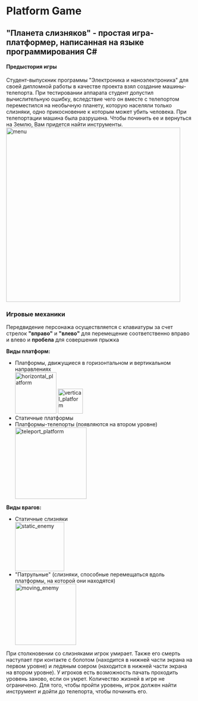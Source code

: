 # Platform Game
## "Планета слизняков" - простая игра-платформер, написанная на языке программирования С#
#### Предыстория игры 
Студент-выпускник программы "Электроника и наноэлектроника" для своей дипломной работы в качестве проекта взял создание машины-телепорта. При тестировании аппарата студент допустил вычислительную ошибку, вследствие чего он вместе с телепортом переместился на необычную планету, которую населяли только слизняки, одно прикосновение к которым может убить человека. При телепортации машина была разрушена. Чтобы починить ее и вернуться на Землю, Вам придется найти инструменты.
<img width="468" alt="menu" src="https://github.com/PalastrovaS/PlatformGame/assets/130470961/7f5aebc0-9040-4ac7-8ff2-0bed5ed5c2c6">

### Игровые механики
Передвидение персонажа осуществляется с клавиатуры за счет стрелок <b>"вправо"</b> и <b>"влево"</b> для перемещение соответственно вправо и влево и <b>пробела</b> для совершения прыжка

<b>Виды платформ:</b>
<ul>
 <li>Платформы, движущиеся в горизонтальном и вертикальном направлениях</li>
<img width="111" alt="horizontal_platform" src="https://github.com/PalastrovaS/PlatformGame/assets/130470961/bac0a9b7-fe38-44ea-8062-07c17134aac7">
 
<img width="67" alt="vertical_platform" src="https://github.com/PalastrovaS/PlatformGame/assets/130470961/fc40a829-c3b1-4faa-b0b4-4a1ddd29d80e">
 <li>Статичные платформы</li>
 <li>Платформы-телепорты (появляются на втором уровне)</li>
 <img width="192" alt="teleport_platform" src="https://github.com/PalastrovaS/PlatformGame/assets/130470961/00857050-76b6-4164-a6ea-2cf46a426c0c">
</ul>
<b>Виды врагов:</b>
<ul>
 <li>Статичные слизняки</li>
 <img width="132" alt="static_enemy" src="https://github.com/PalastrovaS/PlatformGame/assets/130470961/812f8026-1060-47e1-a82e-6bfc2623e879">
 <li>"Патрульные" (слизняки, способные перемещаться вдоль платформы, на которой они находятся)</li>
 <img width="164" alt="moving_enemy" src="https://github.com/PalastrovaS/PlatformGame/assets/130470961/f82f1de2-58a0-44fa-a6f1-96f0e7f66c97">
</ul>

При столкновении со слизняками игрок умирает. Также его смерть наступает при контакте с болотом (находится в нижней части экрана на первом уровне) и ледяным озером (находится в нижней части экрана на втором уровне). У игроков есть возможность пачать проходить уровень заново, если он умрет. Количество жизней в игре не ограничено.
Для того, чтобы пройти уровень, игрок должен найти инструмент и дойти до телепорта, чтобы починить его.


